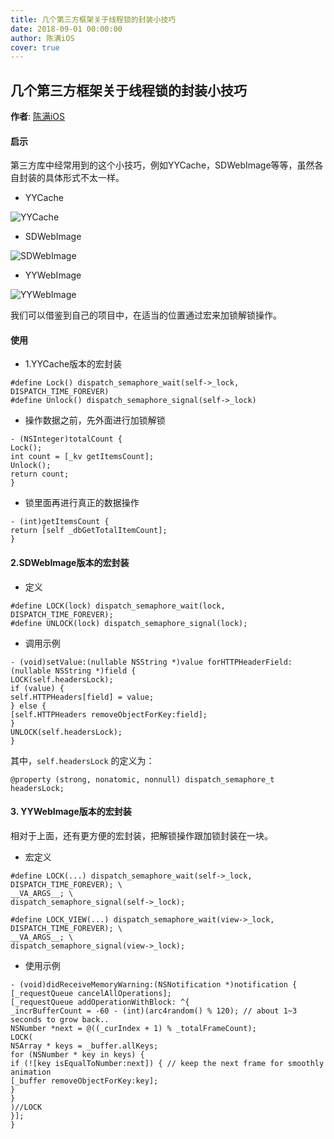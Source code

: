 ```yaml
---
title: 几个第三方框架关于线程锁的封装小技巧
date: 2018-09-01 00:00:00
author: 陈满iOS
cover: true
---
```


几个第三方框架关于线程锁的封装小技巧
--------
**作者**: [陈满iOS](https://weibo.com/cimer)

#### 启示

第三方库中经常用到的这个小技巧，例如YYCache，SDWebImage等等，虽然各自封装的具体形式不太一样。

- YYCache

![YYCache](https://upload-images.jianshu.io/upload_images/1283539-c0ff7ce9820b0669.png?imageMogr2/auto-orient/strip%7CimageView2/2/w/1240)

- SDWebImage

![SDWebImage](https://upload-images.jianshu.io/upload_images/1283539-6e4ac3f974765d15.png?imageMogr2/auto-orient/strip%7CimageView2/2/w/1240)

- YYWebImage

![YYWebImage](https://upload-images.jianshu.io/upload_images/1283539-21876a916c88227f.png?imageMogr2/auto-orient/strip%7CimageView2/2/w/1240)


我们可以借鉴到自己的项目中，在适当的位置通过宏来加锁解锁操作。

#### 使用

- 1.YYCache版本的宏封装
```
#define Lock() dispatch_semaphore_wait(self->_lock, DISPATCH_TIME_FOREVER)
#define Unlock() dispatch_semaphore_signal(self->_lock)
```
- 操作数据之前，先外面进行加锁解锁
```
- (NSInteger)totalCount {
Lock();
int count = [_kv getItemsCount];
Unlock();
return count;
}
```
- 锁里面再进行真正的数据操作
```
- (int)getItemsCount {
return [self _dbGetTotalItemCount];
}
```

#### 2.SDWebImage版本的宏封装

- 定义
```
#define LOCK(lock) dispatch_semaphore_wait(lock, DISPATCH_TIME_FOREVER);
#define UNLOCK(lock) dispatch_semaphore_signal(lock);
```
- 调用示例
```
- (void)setValue:(nullable NSString *)value forHTTPHeaderField:(nullable NSString *)field {
LOCK(self.headersLock);
if (value) {
self.HTTPHeaders[field] = value;
} else {
[self.HTTPHeaders removeObjectForKey:field];
}
UNLOCK(self.headersLock);
}
```
其中，`self.headersLock` 的定义为：
```
@property (strong, nonatomic, nonnull) dispatch_semaphore_t headersLock; 
```
#### 3. YYWebImage版本的宏封装

相对于上面，还有更方便的宏封装，把解锁操作跟加锁封装在一块。

- 宏定义
```
#define LOCK(...) dispatch_semaphore_wait(self->_lock, DISPATCH_TIME_FOREVER); \
__VA_ARGS__; \
dispatch_semaphore_signal(self->_lock);

#define LOCK_VIEW(...) dispatch_semaphore_wait(view->_lock, DISPATCH_TIME_FOREVER); \
__VA_ARGS__; \
dispatch_semaphore_signal(view->_lock);
```
- 使用示例
```
- (void)didReceiveMemoryWarning:(NSNotification *)notification {
[_requestQueue cancelAllOperations];
[_requestQueue addOperationWithBlock: ^{
_incrBufferCount = -60 - (int)(arc4random() % 120); // about 1~3 seconds to grow back..
NSNumber *next = @((_curIndex + 1) % _totalFrameCount);
LOCK(
NSArray * keys = _buffer.allKeys;
for (NSNumber * key in keys) {
if (![key isEqualToNumber:next]) { // keep the next frame for smoothly animation
[_buffer removeObjectForKey:key];
}
}
)//LOCK
}];
}
```